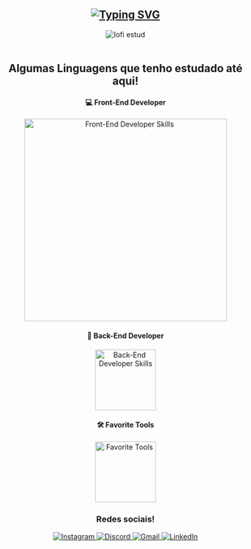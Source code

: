 <div align="center">
  <h2>
    <a href="https://git.io/typing-svg">
      <img src="https://readme-typing-svg.demolab.com?font=Fira+Code&pause=1000&random=false&width=435&lines=Ol%C3%A1%2C+eu+sou+o+Jhonatha+Martins%21" alt="Typing SVG">
    </a>
  </h2>

  <img src="https://github.com/Jotacemartins/Jotacemartins/assets/144477471/328701ea-f5c8-4d53-a2f2-98e90938df4c" alt="lofi estud">
</div>
<br>

<div align="center">
  <h2>Algumas Linguagens que tenho estudado até aqui! </h2>

  <h4><strong>💻 Front-End Developer</strong></h4>
  <img width="400px" src="https://skillicons.dev/icons?i=react,next,javascript,typescript,css,html,git" alt="Front-End Developer Skills">

  <h4><strong>🚪 Back-End Developer</strong></h4>
  <img width="120px" src="https://skillicons.dev/icons?i=nodejs,c#" alt="Back-End Developer Skills">

  <h4><strong>🛠️ Favorite Tools</strong></h4>
  <img width="120px" src="https://skillicons.dev/icons?i=vscode,github,bash,discord" alt="Favorite Tools">
</div>
 
<h3 align="center">Redes sociais!</h3>

<div align="center"> 
  <a href="https://instagram.com/jhonathacm" target="_blank">
    <img src="https://img.shields.io/badge/-Instagram-%23E4405F?style=for-the-badge&logo=instagram&logoColor=white" alt="Instagram">
  </a>
  <a href="" target="_blank">
    <img src="https://img.shields.io/badge/Discord-7289DA?style=for-the-badge&logo=discord&logoColor=white" alt="Discord">
  </a> 
  <a href="mailto:jhonathacem@gmail.com">
    <img src="https://img.shields.io/badge/-Gmail-%23333?style=for-the-badge&logo=gmail&logoColor=white" alt="Gmail">
  </a>
  <a href="https://www.linkedin.com/in/jhonatha-martins/" target="_blank">
    <img src="https://img.shields.io/badge/-LinkedIn-%230077B5?style=for-the-badge&logo=linkedin&logoColor=white" alt="LinkedIn">
  </a>
</div>

